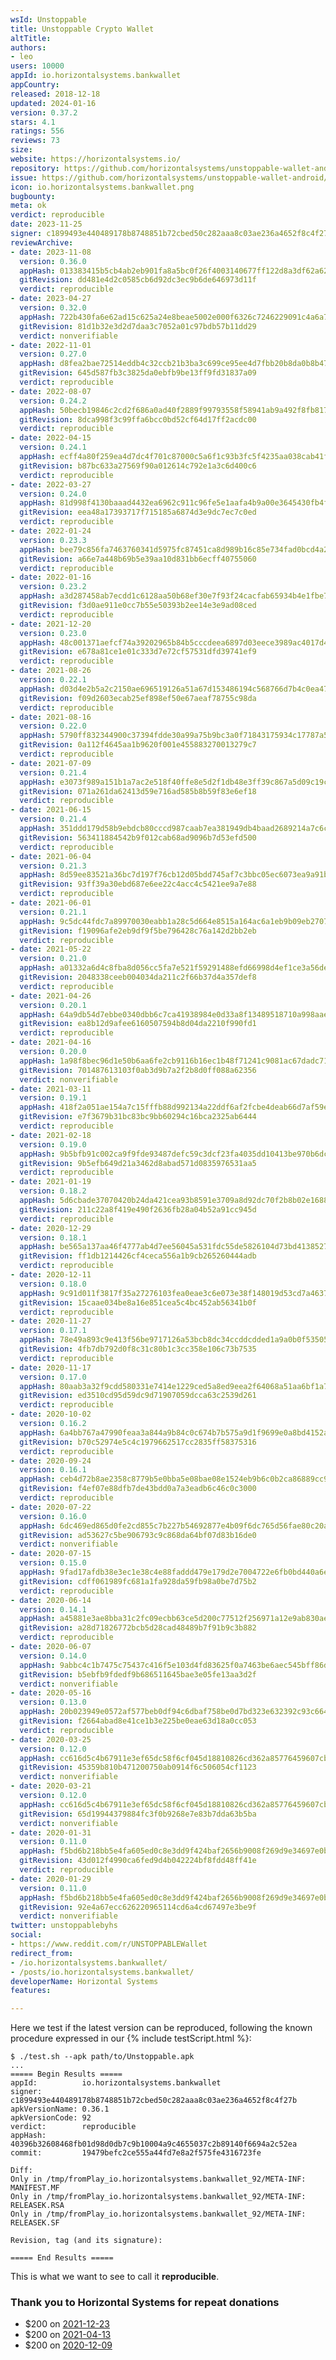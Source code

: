 ```yaml
---
wsId: Unstoppable
title: Unstoppable Crypto Wallet
altTitle: 
authors:
- leo
users: 10000
appId: io.horizontalsystems.bankwallet
appCountry: 
released: 2018-12-18
updated: 2024-01-16
version: 0.37.2
stars: 4.1
ratings: 556
reviews: 73
size: 
website: https://horizontalsystems.io/
repository: https://github.com/horizontalsystems/unstoppable-wallet-android
issue: https://github.com/horizontalsystems/unstoppable-wallet-android/issues/6071
icon: io.horizontalsystems.bankwallet.png
bugbounty: 
meta: ok
verdict: reproducible
date: 2023-11-25
signer: c1899493e440489178b8748851b72cbed50c282aaa8c03ae236a4652f8c4f27b
reviewArchive:
- date: 2023-11-08
  version: 0.36.0
  appHash: 013383415b5cb4ab2eb901fa8a5bc0f26f4003140677ff122d8a3df62a62eb06
  gitRevision: dd481e4d2c0585cb6d92dc3ec9b6de646973d11f
  verdict: reproducible
- date: 2023-04-27
  version: 0.32.0
  appHash: 722b430fa6e62ad15c625a24e8beae5002e000f6326c7246229091c4a6a768b4
  gitRevision: 81d1b32e3d2d7daa3c7052a01c97bdb57b11dd29
  verdict: nonverifiable
- date: 2022-11-01
  version: 0.27.0
  appHash: d8fea2bae72514eddb4c32ccb21b3ba3c699ce95ee4d7fbb20b8da0b8b473c41
  gitRevision: 645d587fb3c3825da0ebfb9be13ff9fd31837a09
  verdict: reproducible
- date: 2022-08-07
  version: 0.24.2
  appHash: 50becb19846c2cd2f686a0ad40f2889f99793558f58941ab9a492f8fb817a899
  gitRevision: 8dca998f3c99ffa6bcc0bd52cf64d17ff2acdc00
  verdict: reproducible
- date: 2022-04-15
  version: 0.24.1
  appHash: ecff4a80f259ea4d7dc4f701c87000c5a6f1c93b3fc5f4235aa038cab41ff528
  gitRevision: b87bc633a27569f90a012614c792e1a3c6d400c6
  verdict: reproducible
- date: 2022-03-27
  version: 0.24.0
  appHash: 81d998f4130baaad4432ea6962c911c96fe5e1aafa4b9a00e3645430fb4fe151
  gitRevision: eea48a17393717f715185a6874d3e9dc7ec7c0ed
  verdict: reproducible
- date: 2022-01-24
  version: 0.23.3
  appHash: bee79c856fa7463760341d5975fc87451ca8d989b16c85e734fad0bcd4a277ca
  gitRevision: a66e7a448b69b5e39aa10d831bb6ecff40755060
  verdict: reproducible
- date: 2022-01-16
  version: 0.23.2
  appHash: a3d287458ab7ecdd1c6128aa50b68ef30e7f93f24cacfab65934b4e1fbe75003
  gitRevision: f3d0ae911e0cc7b55e50393b2ee14e3e9ad08ced
  verdict: reproducible
- date: 2021-12-20
  version: 0.23.0
  appHash: 48c001371aefcf74a39202965b84b5cccdeea6897d03eece3989ac4017d46d95
  gitRevision: e678a81ce1e01c333d7e72cf57531dfd39741ef9
  verdict: reproducible
- date: 2021-08-26
  version: 0.22.1
  appHash: d03d4e2b5a2c2150ae696519126a51a67d153486194c568766d7b4c0ea4748e2
  gitRevision: f09d2603ecab25ef898ef50e67aeaf78755c98da
  verdict: reproducible
- date: 2021-08-16
  version: 0.22.0
  appHash: 5790ff832344900c37394fdde30a99a75b9bc3a0f71843175934c17787a5119b
  gitRevision: 0a112f4645aa1b9620f001e455883270013279c7
  verdict: reproducible
- date: 2021-07-09
  version: 0.21.4
  appHash: e3073f989a151b1a7ac2e518f40ffe8e5d2f1db48e3ff39c867a5d09c19c2bd4
  gitRevision: 071a261da62413d59e716ad585b8b59f83e6ef18
  verdict: reproducible
- date: 2021-06-15
  version: 0.21.4
  appHash: 351ddd179d58b9ebdcb80cccd987caab7ea381949db4baad2689214a7c6c94d1
  gitRevision: 563411884542b9f012cab68ad9096b7d53efd500
  verdict: reproducible
- date: 2021-06-04
  version: 0.21.3
  appHash: 8d59ee83521a36bc7d197f76cb12d05bdd745af7c3bbc05ec6073ea9a91ba32a
  gitRevision: 93ff39a30ebd687e6ee22c4acc4c5421ee9a7e88
  verdict: reproducible
- date: 2021-06-01
  version: 0.21.1
  appHash: 9c5dc44fdc7a89970030eabb1a28c5d664e8515a164ac6a1eb9b09eb2707ae64
  gitRevision: f19096afe2eb9df9f5be796428c76a142d2bb2eb
  verdict: reproducible
- date: 2021-05-22
  version: 0.21.0
  appHash: a01332a6d4c8fba8d056cc5fa7e521f59291488efd66998d4ef1ce3a56deccec
  gitRevision: 2048338ceeb004034da211c2f66b37d4a357def8
  verdict: reproducible
- date: 2021-04-26
  version: 0.20.1
  appHash: 64a9db54d7ebbe0340dbb6c7ca41938984e0d33a8f13489518710a998aae1dda
  gitRevision: ea8b12d9afee6160507594b8d04da2210f990fd1
  verdict: reproducible
- date: 2021-04-16
  version: 0.20.0
  appHash: 1a98f8bec96d1e50b6aa6fe2cb9116b16ec1b48f71241c9081ac67dadc7166d9
  gitRevision: 701487613103f0ab3d9b7a2f2b8d0ff088a62356
  verdict: nonverifiable
- date: 2021-03-11
  version: 0.19.1
  appHash: 418f2a051ae154a7c15fffb88d992134a22ddf6af2fcbe4deab66d7af59ef197
  gitRevision: e7f3679b31bc83bc9bb60294c16bca2325ab6444
  verdict: reproducible
- date: 2021-02-18
  version: 0.19.0
  appHash: 9b5bfb91c002ca9f9fde93487defc59c3dcf23fa4035dd10413be970b6dc2c11
  gitRevision: 9b5efb649d21a3462d8abad571d0835976531aa5
  verdict: reproducible
- date: 2021-01-19
  version: 0.18.2
  appHash: 5d6cbade37070420b24da421cea93b8591e3709a8d92dc70f2b8b02e1688e7b5
  gitRevision: 211c22a8f419e490f2636fb28a04b52a91cc945d
  verdict: reproducible
- date: 2020-12-29
  version: 0.18.1
  appHash: be565a137aa46f4777ab4d7ee56045a531fdc55de5826104d73bd413852709e3
  gitRevision: ff1db1214426cf4ceca556a1b9cb265260444adb
  verdict: reproducible
- date: 2020-12-11
  version: 0.18.0
  appHash: 9c91d011f3817f35a27276103fea0eae3c6e073e38f148019d53cd7a46371c34
  gitRevision: 15caae034be8a16e851cea5c4bc452ab56341b0f
  verdict: reproducible
- date: 2020-11-27
  version: 0.17.1
  appHash: 78e49a893c9e413f56be9717126a53bcb8dc34ccddcdded1a9a0b0f53505c4ec
  gitRevision: 4fb7db792d0f8c31c80b1c3cc358e106c73b7535
  verdict: reproducible
- date: 2020-11-17
  version: 0.17.0
  appHash: 80aab3a32f9cdd580331e7414e1229ced5a8ed9eea2f64068a51aa6bf1a70df3
  gitRevision: ed3510cd95d59dc9d71907059dcca63c2539d261
  verdict: reproducible
- date: 2020-10-02
  version: 0.16.2
  appHash: 6a4bb767a47990feaa3a844a9b84c0c674b7b575a9d1f9699e0a8bd4152ab4ed
  gitRevision: b70c52974e5c4c1979662517cc2835ff58375316
  verdict: reproducible
- date: 2020-09-24
  version: 0.16.1
  appHash: ceb4d72b8ae2358c8779b5e0bba5e08bae08e1524eb9b6c0b2ca86889cc91adc
  gitRevision: f4ef07e88dfb7de43bdd0a7a3eadb6c46c0c3000
  verdict: reproducible
- date: 2020-07-22
  version: 0.16.0
  appHash: 6dc469ed865d0fe2cd855c7b227b54692877e4b09f6dc765d56fae80c20a2524
  gitRevision: ad53627c5be906793c9c868da64bf07d83b16de0
  verdict: nonverifiable
- date: 2020-07-15
  version: 0.15.0
  appHash: 9fad17afdb38e3ec1e38c4e88faddd479e179d2e7004722e6fb0bd440a6ea851
  gitRevision: cdff061989fc681a1fa928da59fb98a0be7d75b2
  verdict: reproducible
- date: 2020-06-14
  version: 0.14.1
  appHash: a45881e3ae8bba31c2fc09ecbb63ce5d200c77512f256971a12e9ab830ae719d
  gitRevision: a28d71826772bcb5d28cad48489b7f91b9c3b882
  verdict: reproducible
- date: 2020-06-07
  version: 0.14.0
  appHash: 9abbc4c1b7475c75437c416f5e103d4fd83625f0a7463be6aec545bff86d920d
  gitRevision: b5ebfb9fdedf9b686511645bae3e05fe13aa3d2f
  verdict: nonverifiable
- date: 2020-05-16
  version: 0.13.0
  appHash: 20b023949e0572af577beb0df94c6dbaf758be0d7bd323e632392c93c6640f2d
  gitRevision: f2664abad8e41ce1b3e225be0eae63d18a0cc053
  verdict: reproducible
- date: 2020-03-25
  version: 0.12.0
  appHash: cc616d5c4b67911e3ef65dc58f6cf045d18810826cd362a85776459607cb070c
  gitRevision: 45359b810b471200750ab0914f6c506054cf1123
  verdict: nonverifiable
- date: 2020-03-21
  version: 0.12.0
  appHash: cc616d5c4b67911e3ef65dc58f6cf045d18810826cd362a85776459607cb070c
  gitRevision: 65d19944379884fc3f0b9268e7e83b7dda63b5ba
  verdict: nonverifiable
- date: 2020-01-31
  version: 0.11.0
  appHash: f5bd6b218bb5e4fa605ed0c8e3dd9f424baf2656b9008f269d9e34697e0b21c0
  gitRevision: 43d012f4990ca6fed9d4b042224bf8fdd48ff41e
  verdict: reproducible
- date: 2020-01-29
  version: 0.11.0
  appHash: f5bd6b218bb5e4fa605ed0c8e3dd9f424baf2656b9008f269d9e34697e0b21c0
  gitRevision: 92e4a67ecc626220965114cd6a4cd67497e3be9f
  verdict: nonverifiable
twitter: unstoppablebyhs
social:
- https://www.reddit.com/r/UNSTOPPABLEWallet
redirect_from:
- /io.horizontalsystems.bankwallet/
- /posts/io.horizontalsystems.bankwallet/
developerName: Horizontal Systems
features: 

---
```


Here we test if the latest version can be reproduced, following the known
procedure expressed in our {% include testScript.html %}:

```
$ ./test.sh --apk path/to/Unstoppable.apk 
...
===== Begin Results =====
appId:          io.horizontalsystems.bankwallet
signer:         c1899493e440489178b8748851b72cbed50c282aaa8c03ae236a4652f8c4f27b
apkVersionName: 0.36.1
apkVersionCode: 92
verdict:        reproducible
appHash:        40396b32608468fb01d98d0db7c9b10004a9c4655037c2b89140f6694a2c52ea
commit:         19479befc2ce555a44fd7e8a2f575fe4316723fe

Diff:
Only in /tmp/fromPlay_io.horizontalsystems.bankwallet_92/META-INF: MANIFEST.MF
Only in /tmp/fromPlay_io.horizontalsystems.bankwallet_92/META-INF: RELEASEK.RSA
Only in /tmp/fromPlay_io.horizontalsystems.bankwallet_92/META-INF: RELEASEK.SF

Revision, tag (and its signature):

===== End Results =====
```

This is what we want to see to call it **reproducible**.

### Thank you to Horizontal Systems for repeat donations

* $200 on [2021-12-23](https://twitter.com/WalletScrutiny/status/1474197063760072704)
* $200 on [2021-04-13](https://twitter.com/WalletScrutiny/status/1382161902399262720)
* $200 on [2020-12-09](https://twitter.com/WalletScrutiny/status/1336651531442155522)

